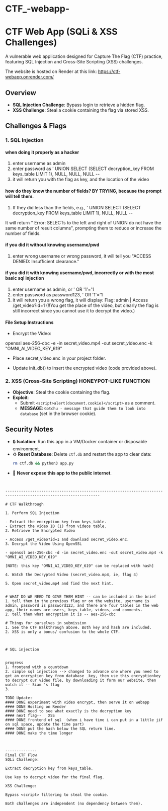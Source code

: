 # CTF_-webapp-


# CTF Web App (SQLi & XSS Challenges)

A vulnerable web application designed for Capture The Flag (CTF) practice, featuring SQL Injection and Cross-Site Scripting (XSS) challenges.

The website is hosted on Render at this link: https://ctf-webapp.onrender.com/

## Overview
- **SQL Injection Challenge**: Bypass login to retrieve a hidden flag.
- **XSS Challenge**: Steal a cookie containing the flag via stored XSS.


## Challenges & Flags
### 1. SQL Injection
#### when doing it properly as a hacker
1. enter username as admin
2. enter password as ' UNION SELECT (SELECT decryption_key FROM keys_table LIMIT 1), NULL, NULL, NULL -- 
3. it will return you with the flag as key, and the location of the video 

#### how do they know the number of fields? BY TRYING, because the prompt will tell them. 
1. If they did less than the fields, e.g.,
' UNION SELECT (SELECT decryption_key FROM keys_table LIMIT 1), NULL, NULL --

It will return " Error: SELECTs to the left and right of UNION do not have the same number of result columns", prompting them to reduce or increase the number of fields. 

#### if you did it without knowing username/pwd
1. enter wrong username or wrong password, it will tell you "ACCESS DENIED: Insufficient clearance."

#### if you did it with knowing username/pwd, incorrectly or with the most basic sql injection 
1. enter username as admin, or ' OR '1'='1
2. enter password as password123, ' OR '1'='1
3. it will return you a wrong flag, it will display: Flag: admin | Access /get_video?id=1 
(!!You get the place of the video, but clearly the flag is still incorrect since you cannot use it to decrypt the video.)



#### File Setup Instructions
* Encrypt the Video:

openssl aes-256-cbc -e -in secret_video.mp4 -out secret_video.enc -k "OMNI_AI_VIDEO_KEY_619"

* Place secret_video.enc in your project folder.

* Update init_db() to insert the encrypted video (code provided above).



### 2. XSS (Cross-Site Scripting) HONEYPOT-LIKE FUNCTION
- **Objective**: Steal the cookie containing the flag.
- **Exploit**: 
  - Submit `<script>alert(document.cookie)</script>` as a comment.
  - **MESSAGE**: `Gotchu - message that guide them to look into database` (set in the browser cookie).

## Security Notes
- 🔒 **Isolation**: Run this app in a VM/Docker container or disposable environment.
- ♻️ **Reset Database**: Delete `ctf.db` and restart the app to clear data:
  ```bash
  rm ctf.db && python3 app.py
  ```
- 🚫 **Never expose this app to the public internet**.
```


----------------------------------------------------------------------------------------------------------------

# CTF Walkthrough

1. Perform SQL Injection

- Extract the encryption key from keys_table.
- Extract the video ID (1) from videos table.
2. Retrieve the Encrypted Video

- Access /get_video?id=1 and download secret_video.enc.
3. Decrypt the Video Using OpenSSL

- openssl aes-256-cbc -d -in secret_video.enc -out secret_video.mp4 -k "OMNI_AI_VIDEO_KEY_619" 

[NOTE: this key "OMNI_AI_VIDEO_KEY_619" can be replaced with hash]

4. Watch the Decrypted Video (secret_video.mp4, ie, flag 4)

5. Open secret_video.mp4 and find the next hint.


# WHAT DO WE NEED TO GIVE THEM HINT -- can be included in the brief
1. tell them in the previous flag or on the website, username is admin, password is password123, and there are four tables in the web app, their names are users, keys_table, videos, and comments. 
2. tell them what encryption it is -- aes-256-cbc

# Things for ourselves in submission
1. See the CTF Walkthrough above. Both key and hash are included. 
2. XSS is only a bonus/ confusion to the whole CTF.



# SQL injection 


progress
1. frontend with a countdown 
2. simple sql injection --> changed to advance one where you need to get an encryption key from database _key, then use this encryptionkey to decrypt our video file, by downloading it form our website, then watch it -- Siam 's flag 
3. 

TODO Update:
#### DONE experiment with video encrypt, then serve it on webapp
#### DONE Hosting on Render
#### DONE need to see what exactly is the decryption key
#### next flag--   XSS
#### DONE frontend of sql  (when i have time i can put in a little jif on sql space, update the time part)
#### DONE put the hash below the SQL return line.
#### DONE make the time longer 



--------------
Final CTF Flow
SQLi Challenge:

Extract decryption key from keys_table.

Use key to decrypt video for the final flag.

XSS Challenge:

Bypass <script> filtering to steal the cookie.

Both challenges are independent (no dependency between them).